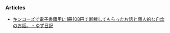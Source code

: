 ### Articles

- [キンコーズで電子書籍用に1冊108円で断裁してもらったお話と個人的な自炊のお話。 - ゆず日記](http://yuzuemon.hatenablog.com/entry/2014/05/15/033808)
